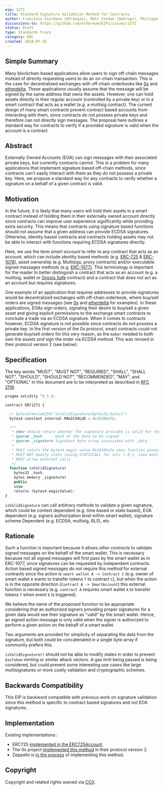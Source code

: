```yaml
---
eip: 1271
title: Standard Signature Validation Method for Contracts
author: Francisco Giordano (@frangio), Matt Condon (@shrugs), Philippe Castonguay (@PhABC), Amir Bandeali (@abandeali1), Jorge Izquierdo (@izqui), Bertrand Masius (@catageek)
discussions-to: https://github.com/ethereum/EIPs/issues/1271
status: Draft
type: Standards Track
category: ERC
created: 2018-07-25
---
```


## Simple Summary
Many blockchain based applications allow users to sign off-chain messages instead of directly requesting users to do an on-chain transaction. This is the case for decentralized exchanges with off-chain orderbooks like [0x](https://0xproject.com/) and [etherdelta](https://etherdelta.com/). These applications usually assume that the message will be signed by the same address that owns the assets. However, one can hold assets directly in their regular account (controlled by a private key) *or* in a smart contract that acts as a wallet (e.g. a multisig contract). The current design of many smart contracts prevent contract based accounts from interacting with them, since contracts do not possess private keys and therefore can not directly sign messages. The proposal here outlines a standard way for contracts to verify if a provided signature is valid when the account is a contract.

## Abstract
Externally Owned Accounts (EOA) can sign messages with their associated private keys, but currently contracts cannot. This is a problem for many applications that implement signature based off-chain methods, since contracts can't easily interact with them as they do not possess a private key. Here, we propose a standard way for any contracts to verify whether a signature on a behalf of a given contract is valid.

## Motivation

In the future, it is likely that many users will hold their assets in a smart contract instead of holding them in their externally owned account directly since contracts can improve user experience significantly while providing extra security. This means that contracts using signature based functions should not assume that a given address can provide ECDSA signatures. Otherwise, identity based contracts and contracts holding assets may not be able to interact with functions requiring ECDSA signatures directly. 

Here, we use the term *smart  account* to refer to any contract that acts as an account, which can include identity based methods (e.g. [ERC-725](./eip-725.md) & [ERC-1078](./eip-1078.md)), asset ownership (e.g. Multisigs, proxy contracts) and/or executable signed messages methods (e.g. [ERC-1077)](https://github.com/alexvandesande/EIPs/blob/ee2347027e94b93708939f2e448447d030ca2d76/EIPS/eip-1077.md). This terminology is important for the reader to better distinguish a contract that acts as an account (e.g. a multisig, wallet or [Gnosis Safe](https://github.com/gnosis/safe-contracts) contract) and a contract that does not act as an account but requires signatures. 

One example of an application that requires addresses to provide signatures would be decentralized exchanges with off-chain orderbook, where buy/sell orders are signed messages (see [0x](https://0xproject.com/) and [etherdelta](https://etherdelta.com/) for examples). In these applications, EOAs sign orders, signaling their desire to buy/sell a given asset and giving explicit permissions to the exchange smart contracts to conclude a trade via an ECDSA signature. When it comes to contracts however,  ECDSA signature is not possible since contracts do not possess a private key. In the first version of the 0x protocol, smart contracts could not generate buy/sell orders for this very reason, as the `maker` needed to both own the assets *and* sign the order via ECDSA method. This was revised in their protocol version 2 (see below).

## Specification

The key words "MUST", "MUST NOT", "REQUIRED", "SHALL", "SHALL NOT", "SHOULD", "SHOULD NOT", "RECOMMENDED", "MAY", and "OPTIONAL" in this document are to be interpreted as described in [RFC 2119](https://www.ietf.org/rfc/rfc2119.txt).

```javascript
pragma solidity ^0.5.0;

contract ERC1271 {

  // bytes4(keccak256("isValidSignature(bytes32,bytes)")
  bytes4 constant internal MAGICVALUE = 0x1626ba7e;

  /**
   * @dev Should return whether the signature provided is valid for the provided data
   * @param _hash      Hash of the data to be signed
   * @param _signature Signature byte array associated with _data
   *
   * MUST return the bytes4 magic value 0x1626ba7e when function passes.
   * MUST NOT modify state (using STATICCALL for solc < 0.5, view modifier for solc > 0.5)
   * MUST allow external calls
   */ 
  function isValidSignature(
    bytes32 _hash, 
    bytes memory _signature)
    public
    view 
    returns (bytes4 magicValue);
}
```

`isValidSignature` can call arbitrary methods to validate a given signature, which could be context dependent (e.g. time based or state based), EOA dependent (e.g. signers authorization level within smart wallet), signature scheme Dependent (e.g. ECDSA, multisig, BLS), etc.



## Rationale

Such a function is important because it allows *other contracts* to validate signed messages on the behalf of the smart wallet. This is necessary because not all signed messages will first pass by the smart wallet as in ERC-1077, since signatures can be requested by independent contracts. Action based signed messages do not require this method for external contracts since the action is `smart wallet A -> Contract C` (e.g. owner of smart wallet `A` wants to transfer tokens `T` to contract `C`), but when the action is in the opposite direction (`Contract A -> SmartAccount`) this external function is necessary (e.g. `contract A` requires smart wallet `A` to transfer tokens `T` when event `E` is triggered). 

We believe the name of the proposed function to be appropriate considering that an *authorized* signers providing proper signatures for a given data would see their signature as "valid" by the smart wallet. Hence, an signed action message is only valid when the signer is authorized to perform a given action on the behalf of a smart wallet. 

Two arguments are provided for simplicity of separating the data from the signature, but both could be concatenated in a single byte array if community prefers this.

`isValidSignature()` should not be able to modify states in order to prevent `GasToken` minting or similar attack vectors. A gas limit being passed is being considered, but could prevent some interesting use cases like large multisignatures or more costly validation and cryptographic schemes.  



## Backwards Compatibility

This EIP is backward compatible with previous work on signature validation since this method is specific to contract based signatures and not EOA signatures. 

## Implementation

Existing implementations : 

* ERC725 [implemented in the ERC725Account](https://github.com/ERC725Alliance/ERC725/blob/master/implementations/contracts/ERC725/ERC725Account.sol#L73-L90).
* The 0x project [implemented this method](https://github.com/0xProject/0x-monorepo/blob/05b35c0fdcbca7980d4195e96ec791c1c2d13398/packages/contracts/src/2.0.0/protocol/Exchange/MixinSignatureValidator.sol#L187) in their protocol version 2.
* Zeppelin is [in the process](https://github.com/OpenZeppelin/openzeppelin-solidity/issues/1104) of implementing this method.

## Copyright
Copyright and related rights waived via [CC0](https://creativecommons.org/publicdomain/zero/1.0/).
